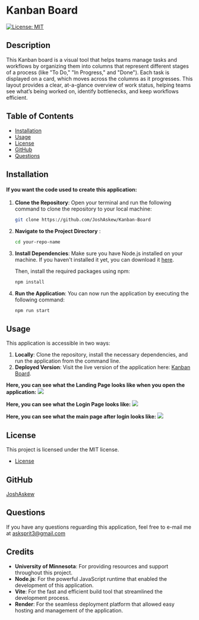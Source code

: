 # Kanban Board
[![License: MIT](https://img.shields.io/badge/License-MIT-yellow.svg)](https://opensource.org/licenses/MIT)

## Description
This Kanban board is a visual tool that helps teams manage tasks and workflows by organizing them into columns that represent different stages of a process (like "To Do," "In Progress," and "Done"). Each task is displayed on a card, which moves across the columns as it progresses. This layout provides a clear, at-a-glance overview of work status, helping teams see what’s being worked on, identify bottlenecks, and keep workflows efficient.

## Table of Contents
* [Installation](#installation)
* [Usage](#usage)
* [License](#license)
* [GitHub](#github)
* [Questions](#questions)

## Installation
#### If you want the code used to create this application:
1. **Clone the Repository**:
   Open your terminal and run the following command to clone the repository to your local machine:

   ```bash
   git clone https://github.com/JoshAskew/Kanban-Board

2. **Navigate to the Project Directory** :

    ```bash
    cd your-repo-name
3. **Install Dependencies**: 
    Make sure you have Node.js installed on your machine. If you haven't installed it yet, you can download it [here](https://nodejs.org/en).

    Then, install the required packages using npm:
    ```bash
    npm install
4. **Run the Application**: 
    You can now run the application by executing the following command:
    ```bash
    npm run start
## Usage
This application is accessible in two ways:

1. **Locally**: Clone the repository, install the necessary dependencies, and run the application from the command line.
2. **Deployed Version**: Visit the live version of the application here: [Kanban Board](https://kanban-board-o2jb.onrender.com/).


**Here, you can see what the Landing Page looks like when you open the application:**
<img src='./images/landingpage.png'>

**Here, you can see what the Login Page looks like:**
<img src='./images/login.png'>

**Here, you can see what the main page after login looks like:**
<img src='./images/cards.png'>


## License
This project is licensed under the MIT license.


* [License](https://opensource.org/license/mit)

## GitHub
[JoshAskew](https://github.com/JoshAskew)

## Questions
If you have any questions reguarding this application, feel free to e-mail me at asksprit3@gmail.com

## Credits
- **University of Minnesota**: For providing resources and support throughout this project.
- **Node.js**: For the powerful JavaScript runtime that enabled the development of this application.
- **Vite**: For the fast and efficient build tool that streamlined the development process.
- **Render**: For the seamless deployment platform that allowed easy hosting and management of the application.